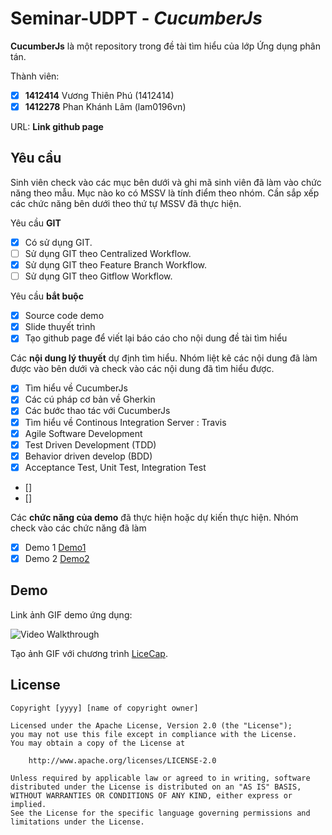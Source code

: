 # Seminar-UDPT - *CucumberJs*

**CucumberJs** là một repository trong đề tài tìm hiểu của lớp Ứng dụng phân tán.

Thành viên:
* [x] **1412414** Vương Thiên Phú (1412414)
* [x] **1412278** Phan Khánh Lâm (lam0196vn)

URL: **Link github page**

## Yêu cầu

Sinh viên check vào các mục bên dưới và ghi mã sinh viên đã làm vào chức năng theo mẫu. Mục nào ko có MSSV là tính điểm theo nhóm. Cần sắp xếp các chức năng bên dưới theo thứ tự MSSV đã thực hiện.

Yêu cầu **GIT**
* [x] Có sử dụng GIT.
* [ ] Sử dụng GIT theo Centralized Workflow.
* [x] Sử dụng GIT theo Feature Branch Workflow.
* [ ] Sử dụng GIT theo Gitflow Workflow.

Yêu cầu **bắt buộc**
* [x] Source code demo
* [x] Slide thuyết trình
* [x] Tạo github page để viết lại báo cáo cho nội dung đề tài tìm hiểu

Các **nội dung lý thuyết** dự định tìm hiểu. Nhóm liệt kê các nội dung đã làm được vào bên dưới và check vào các nội dung đã tìm hiểu được.
* [x] Tìm hiểu về CucumberJs
* [x] Các cú pháp cơ bản về Gherkin
* [x] Các bước thao tác với CucumberJs
* [x] Tìm hiểu về Continous Integration Server : Travis
* [x] Agile Software Development
* [x] Test Driven Development (TDD)
* [x] Behavior driven develop (BDD)
* [x] Acceptance Test, Unit Test, Integration Test
* []
* []


Các **chức năng của demo** đã thực hiện hoặc dự kiến thực hiện. Nhóm check vào các chức năng đã làm
* [x] Demo 1 [Demo1](../demo/hinh1.gif)
* [x] Demo 2 [Demo2](../demo/hinh3.gif)

## Demo

Link ảnh GIF demo ứng dụng:

![Video Walkthrough](demo.gif)

Tạo ảnh GIF với chương trình [LiceCap](http://www.cockos.com/licecap/).


## License

    Copyright [yyyy] [name of copyright owner]

    Licensed under the Apache License, Version 2.0 (the "License");
    you may not use this file except in compliance with the License.
    You may obtain a copy of the License at

        http://www.apache.org/licenses/LICENSE-2.0

    Unless required by applicable law or agreed to in writing, software
    distributed under the License is distributed on an "AS IS" BASIS,
    WITHOUT WARRANTIES OR CONDITIONS OF ANY KIND, either express or implied.
    See the License for the specific language governing permissions and
    limitations under the License.
